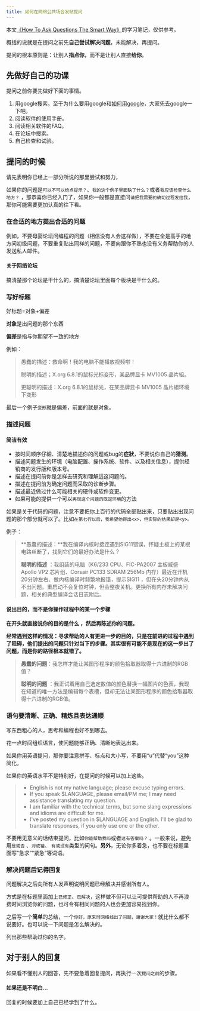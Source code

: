 ```yaml
---
title: 如何在网络公共场合发帖提问
---
```


本文[《How To Ask Questions The Smart Way》](http://www.catb.org/esr/faqs/smart-questions.html)的学习笔记，仅供参考。

概括的说就是在提问之前先**自己尝试解决问题**，未能解决，再提问。

提问的根本原则是：让别人**指点你**，而不是让别人直接**给你**。

## 先做好自己的功课

提问之前你要先做好下面的事情。

1.  用google搜索。至于为什么要用google和[如何用google](https://b.xinshengdaxue.com/C04.html)，大家先去google一下吧。
2.  阅读软件的使用手册。
3.  阅读相关软件的FAQ。
4.  在论坛中搜索。
5.  自己检查和试验。

## 提问的时候

请先表明你已经上一部分所说的那里尝试和努力，

如果你的问题是`可以不可以给点提示？`、`我的这个例子里面缺了什么？`或者`我应该检查什么地方？` ，那恭喜你已经入门了，如果你一般都是直接问`请把我需要的确切过程发给我`，那你可能需要更加认真的往下看。

### 在合适的地方提出合适的问题

例如，不要母婴论坛问编程的问题（相信没有人会这样做），不要在全是高手的地方问初级问题，不要重复贴出同样的问题，不要向跟你不熟也没有义务帮助你的人发送私人邮件。

#### 关于网络论坛

搞清楚那个论坛是干什么的，搞清楚论坛里面每个版块是干什么的。

### 写好标题

好标题=对象+偏差

**对象**是出问题的那个东西

**偏差**是指与你期望不一致的地方

例如：

> 愚蠢的描述：救命啊！我的电脑不能播放视频啦！
>
> 聪明的描述；X.org 6.8.1的鼠标光标变形，某品牌显卡 MV1005 晶片組。
>
> 更聪明的描述：X.org 6.8.1的鼠标光，在某品牌显卡 MV1005 晶片組环境下变形

最后一个例子`变形`就是偏差，前面的就是对象。

### 描述问题

#### 简洁有效

-   按时间顺序仔細、清楚地描述你的问题或bug的**症狀**，不要说你自己的**猜测**。
-   描述问题发生的环境（电脑配置、操作系统、软件、以及相关信息），提供经销商的发行版和版本号。
-   描述在提问前你是怎样去研究和理解這这问题的。
-   描述在提问前为确定问题而采取的诊断步骤。
-   描述最近做过什么可能相关的硬件或软件变更。
-   如果可能的提供一个可以`再现这个问题的既定环境`的方法

如果是关于代码的问题，注意不要把你上百行的代码全部贴出来，只要贴出出现问题的那个部分就可以了。比如`在第七行以后，我希望他得出<x>，但实际的结果却是<y>。 `

例子：

> **愚蠢的描述：**我在编译内核时接连遇到SIG11错误，怀疑主板上的某根电路丝断了，找到它们的最好办法是什么？
>
> **聪明的描述** ：我组装的电脑（K6/233 CPU、FIC-PA2007 主板威盛 Apollo VP2 芯片组、Corsair PC133 SDRAM 256Mb 内存）最近在开机20分钟左右、做内核编译时频繁地报错，提示SIG11 ，但在头20分钟内从不出问题。重启动不会复位时钟，但会整夜关机。更换所有内存未解决问题，相关的典型编译会话日志附后。

#### 说出**目的**，而不是你操作过程中的某一个步骤

**在开头就直接说你的目的是什么 ，然后再陈述你的问题。**

**经常遇到这样的情况：寻求帮助的人有更进一步的目的，只是在前进的过程中遇到了阻碍，他们提出的问题只针对当下的步骤。其实很有可能不是现在的这一步出了问题，而是你的路径根本就错了。**

> **愚蠢的问题**：我怎样才能让某图形程序的颜色拾取器取得十六进制的RGB值？
>
> **聪明的问题** ：我正试着用自己选定数值的颜色替换一幅图片的色表，我现在知道的唯一方法是编辑每个表槽，但却无法让某图形程序的颜色拾取器取得十六进制的RGB值。

### 语句要清晰、正确、精炼且表达通顺

写东西粗心的人，思考和编程也好不到哪去。

花一点时间组织语言，使问题能够正确、清晰地表达出来。

如果你用英语提问，那你要注意拼写、标点和大小写，不要用“u”代替“you”这种简化。

如果你的英语水平不是特别好，在提问的时候可以加上这些。

> -   English is not my native language; please excuse typing errors.
> -   If you speak $LANGUAGE, please email/PM me; I may need assistance translating my question.
> -   I am familiar with the technical terms, but some slang expressions and idioms are difficult for me.
> -   I've posted my question in $LANGUAGE and English. I'll be glad to translate responses, if you only use one or the other.

不要用无意义的话结束提问，比如`你能帮助我吗`或者`这有答案吗？` 。一般来说，避免用`是或否` 、`对或错`、 `有或没有`类型的问句。**另外**，无论你多着急，也不要在标题里面写“急求”“紧急”等词语。

### 解决问题后记得回复

问题解决之后向所有人发声明说明问题已经解决并感谢所有人。

方式是在标题里面加上`已修正`、`已解决`，这样做不但可以让可提供帮助的人不再浪费时间浏览你的问题，也可令有相同问题的人也会更加容易找到你。

之后写一个**简单**的总结，一个`你好，原来时网络线出了问题，谢谢大家！`就比什么都不说要好。也可以说一下问题是怎么解决的。

列出那些帮助过你的名字。

## 对于别人的回复

如果看不懂别人的回答，先不要急着回复提问，再执行一次`提问之前`的步骤。

#### 如果还是不明白...

回复的时候要加上自己已经学到了什么。
